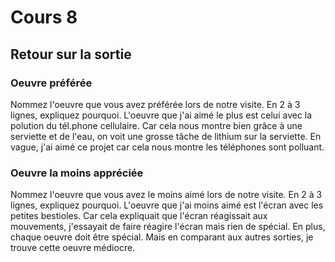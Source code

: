# Cours 8
## Retour sur la sortie

### Oeuvre préférée
Nommez l'oeuvre que vous avez préférée lors de notre visite. En 2 à 3 lignes, expliquez pourquoi. 
L'oeuvre que j'ai aimé le plus est celui avec la polution du tél.phone cellulaire. Car cela nous montre bien grâce à une serviette et de l'eau, on voit une grosse tâche de lithium sur la serviette. En vague, j'ai aimé ce projet car cela nous montre les téléphones sont polluant.   

### Oeuvre la moins appréciée
Nommez l'oeuvre que vous avez le moins aimé lors de notre visite. En 2 à 3 lignes, expliquez pourquoi. 
L'oeuvre que j'ai moins aimé est l'écran avec les petites bestioles. Car cela expliquait que l'écran réagissait aux mouvements, j'essayait de faire réagire l'écran mais rien de spécial. En plus, chaque oeuvre doit être spécial. Mais en comparant aux autres sorties, je trouve cette oeuvre médiocre.
